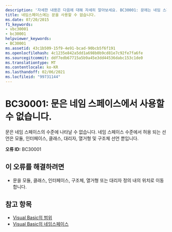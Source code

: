 ```yaml
---
description: '자세한 내용은 다음에 대해 자세히 알아보세요. BC30001: 문에는 네임 스페이스를 사용할 수 없습니다.'
title: 네임스페이스에는 문을 사용할 수 없습니다.
ms.date: 07/20/2015
f1_keywords:
- vbc30001
- bc30001
helpviewer_keywords:
- BC30001
ms.assetid: 43c1b509-15f9-4e91-bcad-90bcb5f6f191
ms.openlocfilehash: 4c1235e842a5dd1a698b0b9cd81e7c92fe7fa6fe
ms.sourcegitcommit: ddf7edb67715a5b9a45e3dd44536dabc153c1de0
ms.translationtype: MT
ms.contentlocale: ko-KR
ms.lasthandoff: 02/06/2021
ms.locfileid: "99731144"
---
```

# <a name="bc30001-statement-is-not-valid-in-a-namespace"></a>BC30001: 문은 네임 스페이스에서 사용할 수 없습니다.

문은 네임 스페이스의 수준에 나타날 수 없습니다. 네임 스페이스 수준에서 허용 되는 선언은 모듈, 인터페이스, 클래스, 대리자, 열거형 및 구조체 선언 뿐입니다.

 **오류 ID:** BC30001

## <a name="to-correct-this-error"></a>이 오류를 해결하려면

- 문을 모듈, 클래스, 인터페이스, 구조체, 열거형 또는 대리자 정의 내의 위치로 이동 합니다.

## <a name="see-also"></a>참고 항목

- [Visual Basic의 범위](../../programming-guide/language-features/declared-elements/scope.md)
- [Visual Basic의 네임스페이스](../../programming-guide/program-structure/namespaces.md)
